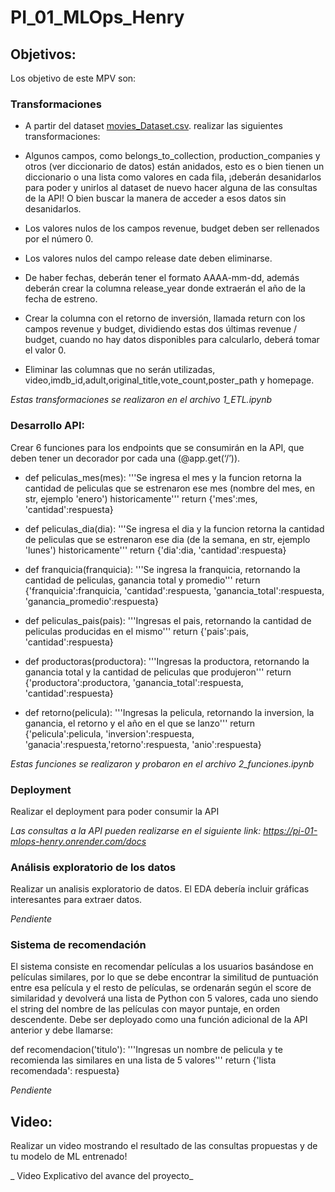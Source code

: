 # PI_01_MLOps_Henry

## Objetivos:
Los objetivo de este MPV son:

### Transformaciones
- A partir del dataset [movies_Dataset.csv](https://github.com/rominaEsc/PI_01_MLOps_Henry/blob/main/movies_dataset.csv).
 realizar las siguientes transformaciones:

- Algunos campos, como belongs_to_collection, production_companies y otros (ver diccionario de datos) están anidados, esto es o bien tienen un diccionario o una lista como valores en cada fila, ¡deberán desanidarlos para poder y unirlos al dataset de nuevo hacer alguna de las consultas de la API! O bien buscar la manera de acceder a esos datos sin desanidarlos.

- Los valores nulos de los campos revenue, budget deben ser rellenados por el número 0.

- Los valores nulos del campo release date deben eliminarse.

- De haber fechas, deberán tener el formato AAAA-mm-dd, además deberán crear la columna release_year donde extraerán el año de la fecha de estreno.

- Crear la columna con el retorno de inversión, llamada return con los campos revenue y budget, dividiendo estas dos últimas revenue / budget, cuando no hay datos disponibles para calcularlo, deberá tomar el valor 0.

- Eliminar las columnas que no serán utilizadas, video,imdb_id,adult,original_title,vote_count,poster_path y homepage.

_Estas transformaciones se realizaron en el archivo 1_ETL.ipynb_

### Desarrollo API:
Crear 6 funciones para los endpoints que se consumirán en la API, que deben tener un decorador por cada una (@app.get(‘/’)).

- def peliculas_mes(mes): '''Se ingresa el mes y la funcion retorna la cantidad de peliculas que se estrenaron ese mes (nombre del mes, en str, ejemplo 'enero') historicamente''' return {'mes':mes, 'cantidad':respuesta}

- def peliculas_dia(dia): '''Se ingresa el dia y la funcion retorna la cantidad de peliculas que se estrenaron ese dia (de la semana, en str, ejemplo 'lunes') historicamente''' return {'dia':dia, 'cantidad':respuesta}

- def franquicia(franquicia): '''Se ingresa la franquicia, retornando la cantidad de peliculas, ganancia total y promedio''' return {'franquicia':franquicia, 'cantidad':respuesta, 'ganancia_total':respuesta, 'ganancia_promedio':respuesta}

- def peliculas_pais(pais): '''Ingresas el pais, retornando la cantidad de peliculas producidas en el mismo''' return {'pais':pais, 'cantidad':respuesta}

- def productoras(productora): '''Ingresas la productora, retornando la ganancia total y la cantidad de peliculas que produjeron''' return {'productora':productora, 'ganancia_total':respuesta, 'cantidad':respuesta}

- def retorno(pelicula): '''Ingresas la pelicula, retornando la inversion, la ganancia, el retorno y el año en el que se lanzo''' return {'pelicula':pelicula, 'inversion':respuesta, 'ganacia':respuesta,'retorno':respuesta, 'anio':respuesta}

_Estas funciones se realizaron y probaron en el archivo 2_funciones.ipynb_

### Deployment
Realizar el deployment para poder consumir la API

_Las consultas a la API pueden realizarse en el siguiente link: https://pi-01-mlops-henry.onrender.com/docs_

### Análisis exploratorio de los datos
Realizar un analisis exploratorio de datos. El EDA debería incluir gráficas interesantes para extraer datos.

_Pendiente_

### Sistema de recomendación
El sistema consiste en recomendar películas a los usuarios basándose en películas similares, por lo que se debe encontrar la similitud de puntuación entre esa película y el resto de películas, se ordenarán según el score de similaridad y devolverá una lista de Python con 5 valores, cada uno siendo el string del nombre de las películas con mayor puntaje, en orden descendente. Debe ser deployado como una función adicional de la API anterior y debe llamarse:

def recomendacion('titulo'): '''Ingresas un nombre de pelicula y te recomienda las similares en una lista de 5 valores''' return {'lista recomendada': respuesta}

_Pendiente_

## Video: 
Realizar un video mostrando el resultado de las consultas propuestas y de tu modelo de ML entrenado!

_ Video Explicativo del avance del proyecto_
